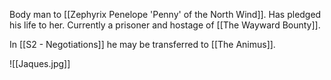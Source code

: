Body man to [[Zephyrix Penelope 'Penny' of the North Wind]].  Has pledged his life to her. Currently a prisoner and hostage of [[The Wayward Bounty]].

In [[S2 - Negotiations]] he may be transferred to [[The Animus]].

![[Jaques.jpg]]